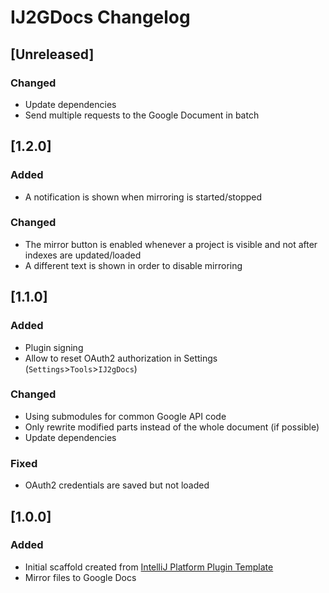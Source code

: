 <!-- Keep a Changelog guide -> https://keepachangelog.com -->

# IJ2GDocs Changelog

## [Unreleased]
### Changed
- Update dependencies
- Send multiple requests to the Google Document in batch

## [1.2.0]
### Added
- A notification is shown when mirroring is started/stopped

### Changed
- The mirror button is enabled whenever a project is visible and not after indexes are updated/loaded
- A different text is shown in order to disable mirroring

## [1.1.0]
### Added
- Plugin signing
- Allow to reset OAuth2 authorization in Settings (`Settings`>`Tools`>`IJ2gDocs`)

### Changed
- Using submodules for common Google API code
- Only rewrite modified parts instead of the whole document (if possible)
- Update dependencies

### Fixed
- OAuth2 credentials are saved but not loaded

## [1.0.0]
### Added
- Initial scaffold created from [IntelliJ Platform Plugin Template](https://github.com/JetBrains/intellij-platform-plugin-template)
- Mirror files to Google Docs